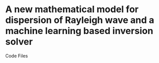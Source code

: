 # A new mathematical model for dispersion of Rayleigh wave and a machine learning based inversion solver
 Code Files
